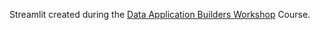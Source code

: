 Streamlit created during the [Data Application Builders Workshop](https://learn.snowflake.com/en/courses/uni-ess-dabw/) Course.
